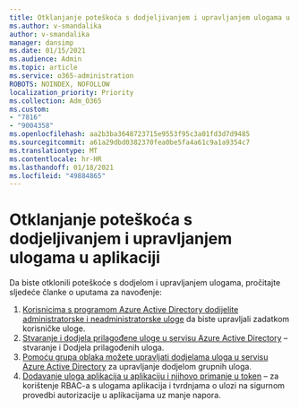 ```yaml
---
title: Otklanjanje poteškoća s dodjeljivanjem i upravljanjem ulogama u aplikaciji
ms.author: v-smandalika
author: v-smandalika
manager: dansimp
ms.date: 01/15/2021
ms.audience: Admin
ms.topic: article
ms.service: o365-administration
ROBOTS: NOINDEX, NOFOLLOW
localization_priority: Priority
ms.collection: Adm_O365
ms.custom:
- "7816"
- "9004358"
ms.openlocfilehash: aa2b3ba3648723715e9553f95c3a01fd3d7d9485
ms.sourcegitcommit: a61a29dbd0382370fea0be5fa4a61c9a1a9354c7
ms.translationtype: MT
ms.contentlocale: hr-HR
ms.lasthandoff: 01/18/2021
ms.locfileid: "49884865"
---
```

# <a name="troubleshoot-issues-with-application-role-assignment-and-management"></a>Otklanjanje poteškoća s dodjeljivanjem i upravljanjem ulogama u aplikaciji

Da biste otklonili poteškoće s dodjelom i upravljanjem ulogama, pročitajte sljedeće članke o uputama za navođenje:

1. [Korisnicima s programom Azure Active Directory dodijelite administratorske i neadministratorske uloge](https://docs.microsoft.com/azure/active-directory/fundamentals/active-directory-users-assign-role-azure-portal) da biste upravljali zadatkom korisničke uloge.
2. [Stvaranje i dodjela prilagođene uloge u servisu Azure Active Directory](https://docs.microsoft.com/azure/active-directory/roles/custom-create) – stvaranje i Dodjela prilagođenih uloga.
3. [Pomoću grupa oblaka možete upravljati dodjelama uloga u servisu Azure Active Directory](https://docs.microsoft.com/azure/active-directory/roles/groups-concept) za upravljanje dodjelom grupnih uloga.
4. [Dodavanje uloga aplikacija u aplikaciju i njihovo primanje u token](https://docs.microsoft.com/azure/active-directory/develop/howto-add-app-roles-in-azure-ad-apps#app-roles-vs-groups) – za korištenje RBAC-a s ulogama aplikacija i tvrdnjama o ulozi na sigurnom provedbi autorizacije u aplikacijama uz manje napora.
